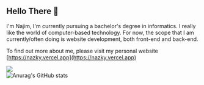 
<!-- ![Top Langs](https://github-readme-stats.vercel.app/api/top-langs/?username=najimRizky&layout=compact&theme=dark) -->



## Hello There 🤞

I'm Najim, I'm currently pursuing a bachelor's degree in informatics. I really like the world of computer-based technology. For now, the scope that I am currently/often doing is website development, both front-end and back-end.

To find out more about me, please visit my personal website [https://nazky.vercel.app](https;//nazky.vercel.app)



  ![](https://komarev.com/ghpvc/?username=najimRizky&color=red) <br/>
  ![Anurag's GitHub stats](https://github-readme-stats.vercel.app/api?username=najimRizky&hide=contribs,prs&theme=gruvbox) 
